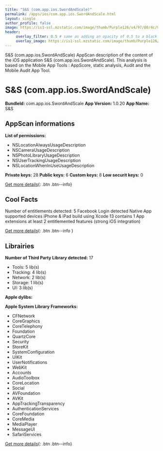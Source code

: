 ```yaml
---
title: "S&S (com.app.ios.SwordAndScale)"
permalink: /apps/ios/com.app.ios.SwordAndScale.html
layout: single
author_profile: false
image: https://is1-ssl.mzstatic.com/image/thumb/Purple126/v4/97/80/4c/97804c92-8d73-e387-5da9-6c61cd25b0a4/AppIcon-0-0-1x_U007emarketing-0-0-0-7-0-0-sRGB-0-0-0-GLES2_U002c0-512MB-85-220-0-0.png/512x512bb.jpg
header: 
     overlay_filter: 0.5 # same as adding an opacity of 0.5 to a black background
     overlay_image: https://is1-ssl.mzstatic.com/image/thumb/Purple126/v4/97/80/4c/97804c92-8d73-e387-5da9-6c61cd25b0a4/AppIcon-0-0-1x_U007emarketing-0-0-0-7-0-0-sRGB-0-0-0-GLES2_U002c0-512MB-85-220-0-0.png/512x512bb.jpg
---
```

S&S (com.app.ios.SwordAndScale) AppScan description of the content of the iOS application S&S (com.app.ios.SwordAndScale). This analysis is based on the Mobile App Tools : AppScore, static analysis, Audit and the Mobile Audit App Tool.

# S&S (com.app.ios.SwordAndScale)

**BundleId:** com.app.ios.SwordAndScale
**App Version:** 1.0.20
**App Name:** S&S


## AppScan informations 

**List of permissions:** 
- NSLocationAlwaysUsageDescription
- NSCameraUsageDescription
- NSPhotoLibraryUsageDescription
- NSUserTrackingUsageDescription
- NSLocationWhenInUseUsageDescription
  
  
**Private keys:** 28
**Public keys:** 6
**Custom keys:** 8
**Low securit keys:** 0
  
[Get more details](/pricing.html){: .btn .btn--info}

## Cool Facts

Number of entitlements detected: 5
Facebook Login detected
Native App
supported devices iPhone & iPad
build using Xcode 13
contains 1 App extensions
at least 2 entitlemented features (strong iOS integration)
  
[Get more details](/pricing.html){: .btn .btn--info }

## Librairies 
**Number of Third Party Library detected:** 17
- Tools: 5 lib(s)
- Tracking: 4 lib(s)
- Network: 2 lib(s)
- Storage: 1 lib(s)
- UI: 3 lib(s)


**Apple dylibs:**


**Apple System Library Frameworks:**
- CFNetwork
- CoreGraphics
- CoreTelephony
- Foundation
- QuartzCore
- Security
- StoreKit
- SystemConfiguration
- UIKit
- UserNotifications
- WebKit
- Accounts
- AudioToolbox
- CoreLocation
- Social
- AVFoundation
- AVKit
- AppTrackingTransparency
- AuthenticationServices
- CoreFoundation
- CoreMedia
- MediaPlayer
- MessageUI
- SafariServices


  
[Get more details](/pricing.html){: .btn .btn--info}

